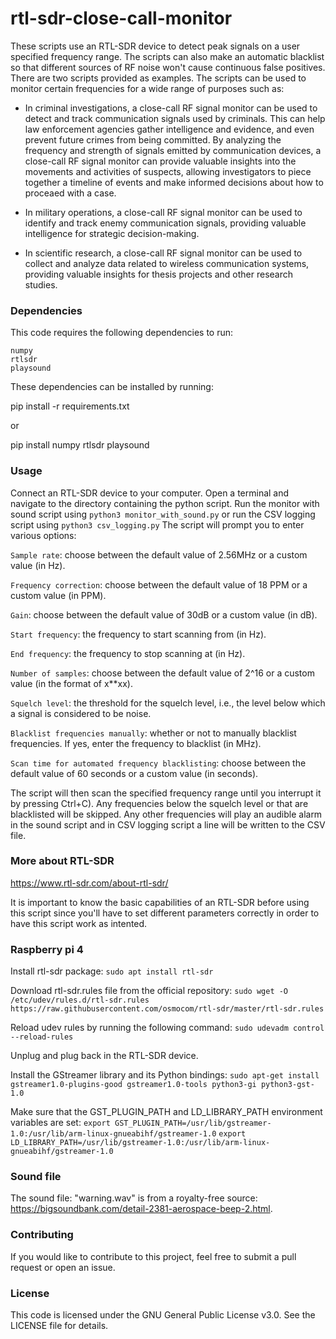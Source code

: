 # rtl-sdr-close-call-monitor

These scripts use an RTL-SDR device to detect peak signals on a user specified frequency range. The scripts can also make an automatic blacklist so that different sources of RF noise won't cause continuous false positives. There are two scripts provided as examples. The scripts can be used to monitor certain frequencies for a wide range of purposes such as: 

- In criminal investigations, a close-call RF signal monitor can be used to detect and track communication signals used by criminals. This can help law enforcement agencies gather intelligence and evidence, and even prevent future crimes from being committed. By analyzing the frequency and strength of signals emitted by communication devices, a close-call RF signal monitor can provide valuable insights into the movements and activities of suspects, allowing investigators to piece together a timeline of events and make informed decisions about how to proceaed with a case.

- In military operations, a close-call RF signal monitor can be used to identify and track enemy communication signals, providing valuable intelligence for strategic decision-making.

- In scientific research, a close-call RF signal monitor can be used to collect and analyze data related to wireless communication systems, providing valuable insights for thesis projects and other research studies.


### Dependencies

This code requires the following dependencies to run:

    numpy
    rtlsdr
    playsound

These dependencies can be installed by running:

pip install -r requirements.txt

or

pip install numpy rtlsdr playsound

### Usage

Connect an RTL-SDR device to your computer.
    Open a terminal and navigate to the directory containing the python script.
    Run the monitor with sound script using `python3 monitor_with_sound.py` or run the CSV logging script using `python3 csv_logging.py`
    The script will prompt you to enter various options:
    
   `Sample rate`: choose between the default value of 2.56MHz or a custom value (in Hz).
        
   `Frequency correction`: choose between the default value of 18 PPM or a custom value (in PPM).
        
   `Gain`: choose between the default value of 30dB or a custom value (in dB).
        
   `Start frequency`: the frequency to start scanning from (in Hz).
        
   `End frequency`: the frequency to stop scanning at (in Hz).
        
   `Number of samples`: choose between the default value of 2^16 or a custom value (in the format of x**xx).
        
   `Squelch level`: the threshold for the squelch level, i.e., the level below which a signal is considered to be noise.
        
   `Blacklist frequencies manually`: whether or not to manually blacklist frequencies. If yes, enter the frequency to blacklist (in MHz).
        
   `Scan time for automated frequency blacklisting`: choose between the default value of 60 seconds or a custom value (in seconds).
        
   The script will then scan the specified frequency range until you interrupt it by pressing Ctrl+C). Any frequencies below the squelch level or that are    blacklisted will be skipped. Any other frequencies will play an audible alarm in the sound script and in CSV logging script a line will be written to      the CSV file.
   
        
### More about RTL-SDR

https://www.rtl-sdr.com/about-rtl-sdr/

It is important to know the basic capabilities of an RTL-SDR before using this script since you'll have to set different parameters correctly in order to have this script work as intented. 

### Raspberry pi 4

Install rtl-sdr package:
`sudo apt install rtl-sdr`

Download rtl-sdr.rules file from the official repository:
`sudo wget -O /etc/udev/rules.d/rtl-sdr.rules https://raw.githubusercontent.com/osmocom/rtl-sdr/master/rtl-sdr.rules`

Reload udev rules by running the following command:
`sudo udevadm control --reload-rules`

Unplug and plug back in the RTL-SDR device.

Install the GStreamer library and its Python bindings:
`sudo apt-get install gstreamer1.0-plugins-good gstreamer1.0-tools python3-gi python3-gst-1.0`

Make sure that the GST_PLUGIN_PATH and LD_LIBRARY_PATH environment variables are set:
`export GST_PLUGIN_PATH=/usr/lib/gstreamer-1.0:/usr/lib/arm-linux-gnueabihf/gstreamer-1.0`
`export LD_LIBRARY_PATH=/usr/lib/gstreamer-1.0:/usr/lib/arm-linux-gnueabihf/gstreamer-1.0`


### Sound file

The sound file: "warning.wav" is from a royalty-free source: https://bigsoundbank.com/detail-2381-aerospace-beep-2.html.

### Contributing

If you would like to contribute to this project, feel free to submit a pull request or open an issue.

### License

This code is licensed under the GNU General Public License v3.0. See the LICENSE file for details.
